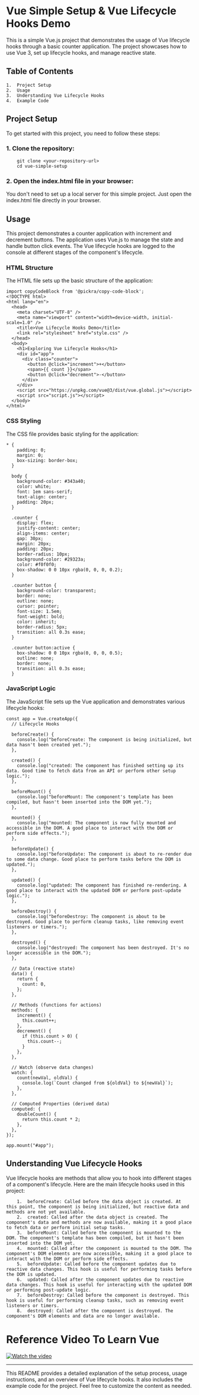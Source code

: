 # Vue Simple Setup & Vue Lifecycle Hooks Demo

This is a simple Vue.js project that demonstrates the usage of Vue lifecycle hooks through a basic counter application. The project showcases how to use Vue 3, set up lifecycle hooks, and manage reactive state.
## Table of Contents

    1.	Project Setup
    2.	Usage
    3.	Understanding Vue Lifecycle Hooks
    4.	Example Code


## Project Setup

To get started with this project, you need to follow these steps:

   ### 1.	Clone the repository:
        git clone <your-repository-url>
        cd vue-simple-setup
   ### 2.	Open the index.html file in your browser: 
   You don't need to set up a local server for this simple project. Just open the index.html file directly in your browser.

## Usage

This project demonstrates a counter application with increment and decrement buttons. The application uses Vue.js to manage the state and handle button click events. The Vue lifecycle hooks are logged to the console at different stages of the component's lifecycle.

### HTML Structure

The HTML file sets up the basic structure of the application:

```
import copyCodeBlock from '@pickra/copy-code-block';
<!DOCTYPE html>
<html lang="en">
  <head>
    <meta charset="UTF-8" />
    <meta name="viewport" content="width=device-width, initial-scale=1.0" />
    <title>Vue Lifecycle Hooks Demo</title>
    <link rel="stylesheet" href="style.css" />
  </head>
  <body>
    <h1>Exploring Vue Lifecycle Hooks</h1>
    <div id="app">
      <div class="counter">
        <button @click="increment">+</button>
        <span>{{ count }}</span>
        <button @click="decrement">-</button>
      </div>
    </div>
    <script src="https://unpkg.com/vue@3/dist/vue.global.js"></script>
    <script src="script.js"></script>
  </body>
</html>
 ```

### CSS Styling

The CSS file provides basic styling for the application:

```
* {
    padding: 0;
    margin: 0;
    box-sizing: border-box;
  }
  
  body {
    background-color: #343a40;
    color: white;
    font: 1em sans-serif;
    text-align: center;
    padding: 20px;
  }
  
  .counter {
    display: flex;
    justify-content: center;
    align-items: center;
    gap: 30px;
    margin: 20px;
    padding: 20px;
    border-radius: 10px;
    background-color: #29323a;
    color: #f0f0f0;
    box-shadow: 0 0 10px rgba(0, 0, 0, 0.2);
  }
  
  .counter button {
    background-color: transparent;
    border: none;
    outline: none;
    cursor: pointer;
    font-size: 1.5em;
    font-weight: bold;
    color: inherit;
    border-radius: 5px;
    transition: all 0.3s ease;
  }
  
  .counter button:active {
    box-shadow: 0 0 10px rgba(0, 0, 0, 0.5);
    outline: none;
    border: none;
    transition: all 0.3s ease;
  }

  ```

### JavaScript Logic

The JavaScript file sets up the Vue application and demonstrates various lifecycle hooks:

```
const app = Vue.createApp({
  // Lifecycle Hooks

  beforeCreate() {
    console.log("beforeCreate: The component is being initialized, but data hasn't been created yet.");
  },

  created() {
    console.log("created: The component has finished setting up its data. Good time to fetch data from an API or perform other setup logic.");
  },

  beforeMount() {
    console.log("beforeMount: The component's template has been compiled, but hasn't been inserted into the DOM yet.");
  },

  mounted() {
    console.log("mounted: The component is now fully mounted and accessible in the DOM. A good place to interact with the DOM or perform side effects.");
  },

  beforeUpdate() {
    console.log("beforeUpdate: The component is about to re-render due to some data change. Good place to perform tasks before the DOM is updated.");
  },

  updated() {
    console.log("updated: The component has finished re-rendering. A good place to interact with the updated DOM or perform post-update logic.");
  },

  beforeDestroy() {
    console.log("beforeDestroy: The component is about to be destroyed. Good place to perform cleanup tasks, like removing event listeners or timers.");
  },

  destroyed() {
    console.log("destroyed: The component has been destroyed. It's no longer accessible in the DOM.");
  },

  // Data (reactive state)
  data() {
    return {
      count: 0,
    };
  },

  // Methods (functions for actions)
  methods: {
    increment() {
      this.count++;
    },
    decrement() {
      if (this.count > 0) {
        this.count--;
      }
    },
  },

  // Watch (observe data changes)
  watch: {
    count(newVal, oldVal) {
      console.log(`Count changed from ${oldVal} to ${newVal}`);
    },
  },

  // Computed Properties (derived data)
  computed: {
    doubleCount() {
      return this.count * 2;
    },
  },
});

app.mount("#app");

```




## Understanding Vue Lifecycle Hooks

Vue lifecycle hooks are methods that allow you to hook into different stages of a component's lifecycle. Here are the main lifecycle hooks used in this project:

        1.	beforeCreate: Called before the data object is created. At this point, the component is being initialized, but reactive data and methods are not yet available.
        2.	created: Called after the data object is created. The component's data and methods are now available, making it a good place to fetch data or perform initial setup tasks.
        3.	beforeMount: Called before the component is mounted to the DOM. The component's template has been compiled, but it hasn't been inserted into the DOM yet.
        4.	mounted: Called after the component is mounted to the DOM. The component's DOM elements are now accessible, making it a good place to interact with the DOM or perform side effects.
        5.	beforeUpdate: Called before the component updates due to reactive data changes. This hook is useful for performing tasks before the DOM is updated.
        6.	updated: Called after the component updates due to reactive data changes. This hook is useful for interacting with the updated DOM or performing post-update logic.
        7.	beforeDestroy: Called before the component is destroyed. This hook is useful for performing cleanup tasks, such as removing event listeners or timers.
        8.	destroyed: Called after the component is destroyed. The component's DOM elements and data are no longer available.


# Reference Video To Learn Vue

[![Watch the video](https://i.ytimg.com/vi/YrxBCBibVo0/hqdefault.jpg?sqp=-oaymwEXCNACELwBSFryq4qpAwkIARUAAIhCGAE=&rs=AOn4CLD9WLQm1NAoLvKJK3YiLFrmRl4qPw)](https://youtube.com/playlist?list=PL4cUxeGkcC9hYYGbV60Vq3IXYNfDk8At1&si=RiT-uzqPqPassF5s)

---

This README provides a detailed explanation of the setup process, usage instructions, and an overview of Vue lifecycle hooks. It also includes the example code for the project. Feel free to customize the content as needed.
